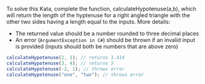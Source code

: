 To solve this Kata, complete the function, calculateHypotenuse(a,b), which will return the length of the hyptenuse for a right angled triangle with the other two sides having a length equal to the inputs. More details:

- The returned value should be a number rounded to three decimal places
- An error (`ArgumentException in C#`) should be thrown if an invalid input is provided (inputs should both be numbers that are above zero)

```javascript
calculateHypotenuse(1, 1); // returns 1.414
calculateHypotenuse(3, 4); // returns 5
calculateHypotenuse(-2, 1); // throws error
calculateHypotenuse("one", "two"); // throws error
```
